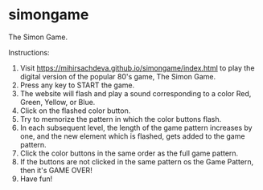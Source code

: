 # simongame
The Simon Game. 

Instructions:

1) Visit https://mihirsachdeva.github.io/simongame/index.html to play the digital version of the popular 80's game, The Simon Game.
2) Press any key to START the game.
3) The website will flash and play a sound corresponding to a color Red, Green, Yellow, or Blue.
4) Click on the flashed color button.
5) Try to memorize the pattern in which the color buttons flash.
6) In each subsequent level, the length of the game pattern increases by one, and the new element which is flashed, gets added to the game pattern.
7) Click the color buttons in the same order as the full game pattern.
8) If the buttons are not clicked in the same pattern os the Game Pattern, then it's GAME OVER!
9) Have fun!
